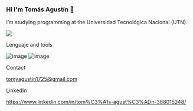 ### Hi I'm Tomás Agustín 👋

<!--
**tomyagustin/tomyagustin** is a ✨ _special_ ✨ repository because its `README.md` (this file) appears on your GitHub profile.

Here are some ideas to get you started:
-->
I’m studying programming at the Universidad Tecnológica Nacional (UTN).

![](https://www.lavoz.com.ar/resizer/9DvCUG7gefuQi8BuK1Vk2X0oAsA=/1023x323/smart/storage.googleapis.com/gweb-uniblog-publish-prod/original_images/Dino_non-birthday_version.gif)

Lenguaje and tools

![image](https://user-images.githubusercontent.com/98592322/212486212-cb2cb80f-d1b6-49aa-9c9c-3ac6e2a72edb.png)
![image](https://upload.wikimedia.org/wikipedia/commons/thumb/c/c3/Python-logo-notext.svg/1869px-Python-logo-notext.svg.png)

Contact

tomyagustin1725@gmail.com

LinkedIn

https://www.linkedin.com/in/tom%C3%A1s-agust%C3%ADn-388015248/
